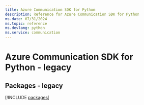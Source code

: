 ```yaml
---
title: Azure Communication SDK for Python
description: Reference for Azure Communication SDK for Python
ms.date: 07/31/2024
ms.topic: reference
ms.devlang: python
ms.service: communication
---
```

# Azure Communication SDK for Python - legacy
## Packages - legacy
[!INCLUDE [packages](communication-index.md)]